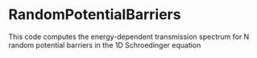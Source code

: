 # RandomPotentialBarriers
This code computes the energy-dependent transmission spectrum for N random potential barriers in the 1D Schroedinger equation
